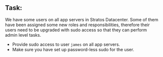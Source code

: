 ## Task:

We have some users on all app servers in Stratos Datacenter. Some of them have been assigned some new roles and responsibilities, therefore their users need to be upgraded with sudo access so that they can perform admin level tasks.

* Provide sudo access to user `james` on all app servers.
* Make sure you have set up password-less sudo for the user.